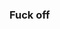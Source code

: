 ﻿### Fuck off

<!--
**expreglosa/expreglosa** is a ✨ _special_ ✨ repository because its `README.md` (this file) appears on your GitHub profile.

Here are some ideas to get you started:

- 🔭 I’m currently working on ... Galardica
- 🌱 I’m currently learning ... Galardica
- 👯 I’m looking to collaborate on ... Galardica
- 🤔 I’m looking for help with ... Galardica
- 💬 Ask me about ... Galardica
- 📫 How to reach me: ... jos@galardica.com
- 😄 Pronouns: ... they have won. but don't you worry. you are born again
- ⚡ Fun fact: ... EST. 2009
-->
